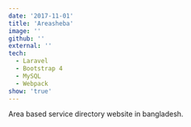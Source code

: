 ```yaml
---
date: '2017-11-01'
title: 'Areasheba'
image: ''
github: ''
external: ''
tech:
  - Laravel
  - Bootstrap 4
  - MySQL
  - Webpack
show: 'true'
---
```


Area based service directory website in bangladesh.
